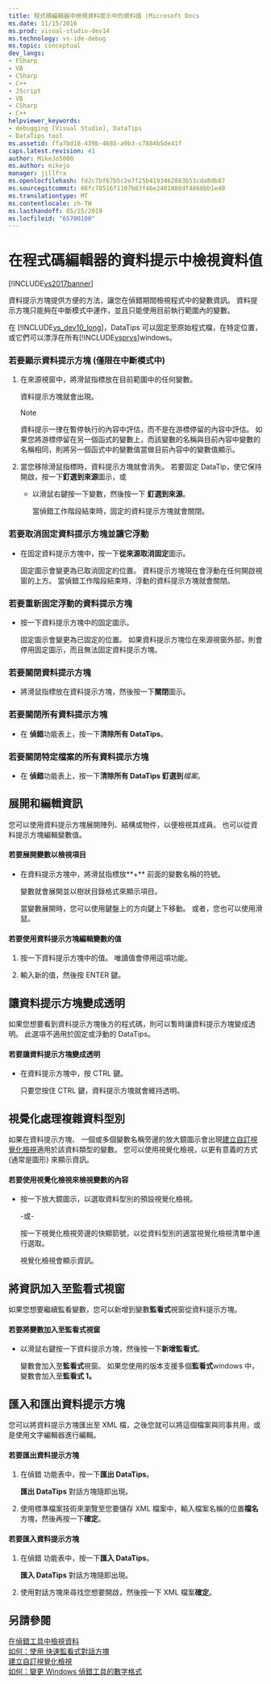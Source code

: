 ```yaml
---
title: 程式碼編輯器中檢視資料提示中的資料值 |Microsoft Docs
ms.date: 11/15/2016
ms.prod: visual-studio-dev14
ms.technology: vs-ide-debug
ms.topic: conceptual
dev_langs:
- FSharp
- VB
- CSharp
- C++
- JScript
- VB
- CSharp
- C++
helpviewer_keywords:
- debugging [Visual Studio], DataTips
- DataTips tool
ms.assetid: ffa7bd18-439b-4685-a9b3-c7884b5de41f
caps.latest.revision: 41
author: MikeJo5000
ms.author: mikejo
manager: jillfra
ms.openlocfilehash: fd2c7bf67b5c2e7f25b4193462883b53cda8db87
ms.sourcegitcommit: 08fc78516f1107b83f46e2401888df4868bb1e40
ms.translationtype: MT
ms.contentlocale: zh-TW
ms.lasthandoff: 05/15/2019
ms.locfileid: "65700100"
---
```

# <a name="view-data-values-in-data-tips--in-the-code-editor"></a>在程式碼編輯器的資料提示中檢視資料值
[!INCLUDE[vs2017banner](../includes/vs2017banner.md)]

資料提示方塊提供方便的方法，讓您在偵錯期間檢視程式中的變數資訊。 資料提示方塊只能夠在中斷模式中運作，並且只能使用目前執行範圍內的變數。  
  
 在  [!INCLUDE[vs_dev10_long](../includes/vs-dev10-long-md.md)]，DataTips 可以固定至原始程式檔，在特定位置，或它們可以漂浮在所有[!INCLUDE[vsprvs](../includes/vsprvs-md.md)]windows。  
  
### <a name="to-display-a-datatip-in-break-mode-only"></a>若要顯示資料提示方塊 (僅限在中斷模式中)  
  
1. 在來源視窗中，將滑鼠指標放在目前範圍中的任何變數。  
  
    資料提示方塊就會出現。  
  
   > [!NOTE]
   > 資料提示一律在暫停執行的內容中評估，而不是在游標停留的內容中評估。 如果您將游標停留在另一個函式的變數上，而該變數的名稱與目前內容中變數的名稱相同，則將另一個函式中的變數值當做目前內容中的變數值顯示。  
  
2. 當您移除滑鼠指標時，資料提示方塊就會消失。 若要固定 DataTip，使它保持開啟，按一下**釘選到來源**圖示，或  
  
   - 以滑鼠右鍵按一下變數，然後按一下 **釘選到來源**。  
  
     當偵錯工作階段結束時，固定的資料提示方塊就會關閉。  
  
### <a name="to-unpin-a-datatip-and-make-it-float"></a>若要取消固定資料提示方塊並讓它浮動  
  
- 在固定資料提示方塊中，按一下**從來源取消固定**圖示。  
  
     固定圖示會變更為已取消固定的位置。 資料提示方塊現在會浮動在任何開啟視窗的上方。 當偵錯工作階段結束時，浮動的資料提示方塊就會關閉。  
  
### <a name="to-repin-a-floating-datatip"></a>若要重新固定浮動的資料提示方塊  
  
- 按一下資料提示方塊中的固定圖示。  
  
     固定圖示會變更為已固定的位置。 如果資料提示方塊位在來源視窗外部，則會停用固定圖示，而且無法固定資料提示方塊。  
  
### <a name="to-close-a-datatip"></a>若要關閉資料提示方塊  
  
- 將滑鼠指標放在資料提示方塊，然後按一下**關閉**圖示。  
  
### <a name="to-close-all-datatips"></a>若要關閉所有資料提示方塊  
  
- 在 **偵錯**功能表上，按一下**清除所有 DataTips**。  
  
### <a name="to-close-all-datatips-for-a-specific-file"></a>若要關閉特定檔案的所有資料提示方塊  
  
- 在 **偵錯**功能表上，按一下**清除所有 DataTips 釘選到***檔案*。  
  
## <a name="expanding-and-editing-information"></a>展開和編輯資訊  
 您可以使用資料提示方塊展開陣列、結構或物件，以便檢視其成員。 也可以從資料提示方塊編輯變數值。  
  
#### <a name="to-expand-a-variable-to-see-its-elements"></a>若要展開變數以檢視項目  
  
- 在資料提示方塊中，將滑鼠指標放**+** 前面的變數名稱的符號。  
  
     變數就會展開並以樹狀目錄格式來顯示項目。  
  
     當變數展開時，您可以使用鍵盤上的方向鍵上下移動。 或者，您也可以使用滑鼠。  
  
#### <a name="to-edit-the-value-of-a-variable-using-a-datatip"></a>若要使用資料提示方塊編輯變數的值  
  
1. 按一下資料提示方塊中的值。 唯讀值會停用這項功能。  
  
2. 輸入新的值，然後按 ENTER 鍵。  
  
## <a name="making-a-datatip-transparent"></a>讓資料提示方塊變成透明  
 如果您想要看到資料提示方塊後方的程式碼，則可以暫時讓資料提示方塊變成透明。 此選項不適用於固定或浮動的 DataTips。  
  
#### <a name="to-make-a-datatip-transparent"></a>若要讓資料提示方塊變成透明  
  
- 在資料提示方塊中，按 CTRL 鍵。  
  
     只要您按住 CTRL 鍵，資料提示方塊就會維持透明。  
  
## <a name="visualizing-complex-data-types"></a>視覺化處理複雜資料型別  
 如果在資料提示方塊、 一個或多個變數名稱旁邊的放大鏡圖示會出現[建立自訂視覺化檢視](../debugger/create-custom-visualizers-of-data.md)適用於該資料類型的變數。 您可以使用視覺化檢視，以更有意義的方式 (通常是圖形) 來顯示資訊。  
  
#### <a name="to-view-the-contents-of-a-variable-using-a-visualizer"></a>若要使用視覺化檢視來檢視變數的內容  
  
- 按一下放大鏡圖示，以選取資料型別的預設視覺化檢視。  
  
     -或-  
  
     按一下視覺化檢視旁邊的快顯箭號，以從資料型別的適當視覺化檢視清單中進行選取。  
  
     視覺化檢視會顯示資訊。  
  
## <a name="adding-information-to-a-watch-window"></a>將資訊加入至監看式視窗  
 如果您想要繼續監看變數，您可以新增到變數**監看式**視窗從資料提示方塊。  
  
#### <a name="to-add-a-variable-to-the-watch-window"></a>若要將變數加入至監看式視窗  
  
- 以滑鼠右鍵按一下資料提示方塊，然後按一下**新增監看式**。  
  
     變數會加入至**監看式**視窗。 如果您使用的版本支援多個**監看式**windows 中，變數會加入至**監看式 1。**  
  
## <a name="importing-and-exporting-datatips"></a>匯入和匯出資料提示方塊  
 您可以將資料提示方塊匯出至 XML 檔，之後您就可以將這個檔案與同事共用，或是使用文字編輯器進行編輯。  
  
#### <a name="to-export-datatips"></a>若要匯出資料提示方塊  
  
1. 在偵錯 功能表中，按一下**匯出 DataTips**。  
  
     **匯出 DataTips**  對話方塊隨即出現。  
  
2. 使用標準檔案技術來瀏覽至您要儲存 XML 檔案中，輸入檔案名稱的位置**檔名**方塊，然後再按一下**確定**。  
  
#### <a name="to-import-datatips"></a>若要匯入資料提示方塊  
  
1. 在偵錯 功能表中，按一下**匯入 DataTips**。  
  
     **匯入 DataTips**  對話方塊隨即出現。  
  
2. 使用對話方塊來尋找您想要開啟，然後按一下 XML 檔案**確定**。  
  
## <a name="see-also"></a>另請參閱  
 [在偵錯工具中檢視資料](../debugger/viewing-data-in-the-debugger.md)   
 [如何：使用 快速監看式對話方塊](https://msdn.microsoft.com/library/ffaee1dd-e5ce-4ef2-9401-d28329398867)   
 [建立自訂視覺化檢視](../debugger/create-custom-visualizers-of-data.md)   
 [如何：變更 Windows 偵錯工具的數字格式](https://msdn.microsoft.com/library/cd593847-a625-411d-a430-b798346ef18f)
